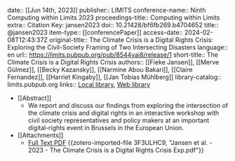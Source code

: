 date:: [[Jun 14th, 2023]]
publisher:: LIMITS
conference-name:: Ninth Computing within Limits 2023
proceedings-title:: Computing within Limits
extra:: Citation Key: jansen2023
doi:: 10.21428/bf6fb269.b4704652
title:: @jansen2023
item-type:: [[conferencePaper]]
access-date:: 2024-02-08T12:43:37Z
original-title:: The Climate Crisis is a Digital Rights Crisis: Exploring the Civil-Society Framing of Two Intersecting Disasters
language:: en
url:: https://limits.pubpub.org/pub/8544yai8/release/1
short-title:: The Climate Crisis is a Digital Rights Crisis
authors:: [[Fieke Jansen]], [[Merve Gülmez]], [[Becky Kazansky]], [[Narmine Abou Bakari]], [[Claire Fernandez]], [[Harriet Kingaby]], [[Jan Tobias Mühlberg]]
library-catalog:: limits.pubpub.org
links:: [Local library](zotero://select/groups/2386895/items/IZFZT7EG), [Web library](https://www.zotero.org/groups/2386895/items/IZFZT7EG)

- [[Abstract]]
	- We report and discuss our findings from exploring the intersection of the climate crisis and digital rights in an interactive workshop with civil society representatives and policy makers at an important digital-rights event in Brussels in the European Union.
- [[Attachments]]
	- [Full Text PDF](https://limits.pubpub.org/pub/8544yai8/download/pdf) {{zotero-imported-file 3F3ULHC9, "Jansen et al. - 2023 - The Climate Crisis is a Digital Rights Crisis Exp.pdf"}}